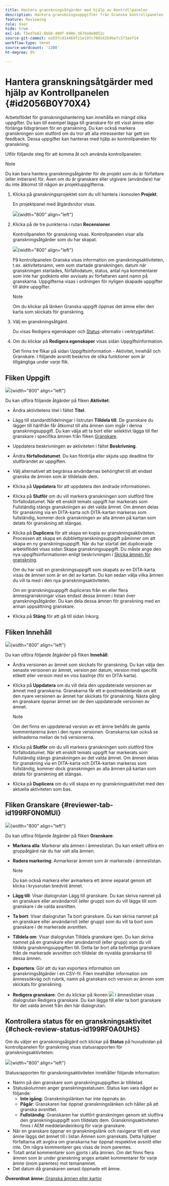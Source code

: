```yaml
---
title: Hantera granskningsåtgärder med hjälp av Kontrollpanelen
description: Hantera granskningsuppgifter från Granska kontrollpanelen i AEM Guides. Lär dig hur du utför åtgärder under uppgiften, innehållet, fliken Granskare och kontrollera status för en granskningsåtgärd.
feature: Reviewing
role: User
hide: true
exl-id: f3ed7e82-8bb8-400f-9406-367da9e0052c
source-git-commit: ea597cd14469f21e197c700542b9be7c373aef14
workflow-type: tm+mt
source-wordcount: '1300'
ht-degree: 0%

---
```


# Hantera granskningsåtgärder med hjälp av Kontrollpanelen {#id2056B0Y70X4}

Arbetsflödet för granskningshantering kan innehålla en mängd olika uppgifter. Du kan till exempel lägga till granskare för ett visst ämne eller förlänga tidsgränsen för en granskning. Du kan också markera granskningen som slutförd om du tror att alla intressenter har gett sin feedback. Dessa uppgifter kan hanteras med hjälp av kontrollpanelen för granskning.

Utför följande steg för att komma åt och använda kontrollpanelen:

>[!NOTE]
>
> Du kan bara hantera granskningsåtgärder för de projekt som du är författare \(eller initierare\) för. Även om du är granskare eller utgivare \(användare\) har du inte åtkomst till någon av projektuppgifterna.

1. Klicka på granskningsprojektet som du vill hantera i konsolen **Projekt**.

   En projektpanel med åtgärdsrutor visas.

   ![](images/review-management.png){width="800" align="left"}

1. Klicka på de tre punkterna i rutan **Recensioner**.

   Kontrollpanelen för granskning visas. Kontrollpanelen visar alla granskningsåtgärder som du har skapat.

   ![](images/review-dashboard.png){width="800" align="left"}

   På kontrollpanelen Granska visas information om granskningsaktiviteten, t.ex. aktivitetsnamn, vem som startade granskningen, datum när granskningen startades, förfallodatum, status, antal nya kommentarer som inte har godkänts eller avvisats av författaren samt namn på granskarna. Uppgifterna visas i ordningen för nyligen skapade uppgifter till äldre uppgifter.

   >[!NOTE]
   >
   > Om du klickar på länken Granska uppgift öppnas det ämne eller den karta som skickats för granskning.

1. Välj en granskningsåtgärd.

   Du visas Redigera egenskaper och [Status](#check-review-status-id199RF0A0UHS)-alternativ i verktygsfältet.

1. Om du klickar på **Redigera egenskaper** visas sidan Uppgiftsinformation.

   Det finns tre flikar på sidan Uppgiftsinformation - Aktivitet, Innehåll och Granskare. I följande avsnitt beskrivs de olika funktioner som är tillgängliga under varje flik.


## Fliken Uppgift

![](images/review-task-page.png){width="800" align="left"}

Du kan utföra följande åtgärder på fliken **Aktivitet**:

- Ändra aktivitetens titel i fältet **Titel**.
- Lägg till standardtilldelningar i listrutan **Tilldela till**. De granskare du lägger till härifrån får åtkomst till alla ämnen som ingår i denna granskningsuppgift. Du kan välja att ta bort eller selektivt lägga till fler granskare i specifika ämnen från fliken [Granskare](#reviewer-tab-id199RF0N0MUI).
- Uppdatera beskrivningen av aktiviteten i fältet **Beskrivning**.
- Ändra **förfallodatumet**. Du kan fördröja eller skjuta upp deadline för slutförandet av uppgiften.
- Välj alternativet att begränsa användarnas behörighet till att endast granska de ämnen som är tilldelade dem.
- Klicka på **Uppdatera** för att uppdatera den ändrade informationen.
- Klicka på **Slutför** om du vill markera granskningen som slutförd före förfallodatumet. När ett enskilt temats uppgift har markerats som Fullständig stängs granskningen av det valda ämnet. Om ämnen delas för granskning via en DITA-karta och DITA-kartan markeras som fullständig, kommer dock granskningen av alla ämnen på kartan som delats för granskning att stängas.
- Klicka på **Duplicera** för att skapa en kopia av granskningsaktiviteten. Processen att skapa en dubblettgranskningsuppgift påminner om att skapa en ny granskningsuppgift. När du har startat det duplicerade arbetsflödet visas sidan Skapa granskningsuppgift. Du måste ange den nya uppgiftsinformationen enligt beskrivningen i [Skicka ämnen för granskning](review-send-topics-for-review.md#).

  Om du har valt en granskningsuppgift som skapats av en DITA-karta visas de ämnen som är en del av kartan. Du kan sedan välja vilka ämnen du vill ta med i den nya granskningsaktiviteten.

  Om en granskningsuppgift dupliceras från en eller flera ämnesgranskningar visas endast dessa ämnen i listan över granskningsåtgärder. Du kan dela dessa ämnen för granskning med en annan uppsättning granskare.

- Klicka på **Stäng** för att gå till sidan Inkorg.

## Fliken Innehåll

![](images/review-content-page.png){width="800" align="left"}

Du kan utföra följande åtgärder på fliken **Innehåll**:

- Ändra versionen av ämnet som skickats för granskning. Du kan välja den senaste versionen av ämnet, version per datum, version med specifik etikett eller version med en viss baslinje \(för en DITA-karta\).

- Klicka på **Uppdatera** om du vill dela den uppdaterade versionen av ämnet med granskarna. Granskarna får ett e-postmeddelande om att den nyare versionen av ämnet har skickats för granskning. Nästa gång en granskare öppnar ämnet ser de den uppdaterade versionen av ämnet.

  >[!NOTE]
  >
  > Om det finns en uppdaterad version av ett ämne behålls de gamla kommentarerna även i den nyare versionen. Granskarna kan också se skillnaderna mellan de två versionerna.

- Klicka på **Slutför** om du vill markera granskningen som slutförd före förfallodatumet. När ett enskilt temats uppgift har markerats som Fullständig stängs granskningen av det valda ämnet. Om ämnen delas för granskning via en DITA-karta och DITA-kartan markeras som fullständig, kommer dock granskningen av alla ämnen på kartan som delats för granskning att stängas.

- Klicka på **Duplicera** om du vill skapa en ny granskningsaktivitet med den aktuella aktiviteten som bas.


## Fliken Granskare {#reviewer-tab-id199RF0N0MUI}

![](images/reviewers-tab.png){width="800" align="left"}

Du kan utföra följande åtgärder på fliken **Granskare**:

- **Markera alla**: Markerar alla ämnen i ämneslistan. Du kan enkelt utföra en gruppåtgärd när du har valt alla ämnen.
- **Radera markering**: Avmarkerar ämnen som är markerade i ämneslistan.

  >[!NOTE]
  >
  > Du kan också markera eller avmarkera ett ämne separat genom att klicka i kryssrutan bredvid ämnet.

- **Lägg till**: Visar dialogrutan Lägg till granskare. Du kan skriva namnet på en granskare eller användarroll \(eller grupp\) som du vill lägga till som granskare i de valda avsnitten.
- **Ta bort**: Visar dialogrutan Ta bort granskare. Du kan skriva namnet på en granskare eller användarroll \(eller grupp\) som du vill ta bort som granskare i de markerade avsnitten.
- **Tilldela om**: Visar dialogrutan Tilldela granskare igen. Du kan skriva namnet på en granskare eller användarroll \(eller grupp\) som du vill tilldela granskningsuppgiften till. Detta tar bort alla befintliga granskare från de markerade avsnitten och tilldelar de nyvalda granskarna till dessa ämnen.
- **Exportera**: Gör att du kan exportera information om granskningsåtgärder i en CSV-fil. Filen innehåller information om ämnessökväg och rubrik, namn på granskare och version av ämnen som skickats för granskning.
- **Redigera granskare**: Om du klickar på ikonen ![](images/edit_pencil_icon.svg) i ämneslistan visas dialogrutan Redigera granskare. Du kan lägga till eller ta bort granskare för det valda ämnet från den här dialogrutan.

## Kontrollera status för en granskningsaktivitet {#check-review-status-id199RF0A0UHS}

Om du väljer en granskningsåtgärd och klickar på **Status** på huvudsidan på kontrollpanelen för granskning visas statusrapporten för granskningsaktiviteten:

![](images/review-status-report.png){width="800" align="left"}

Statusrapporten för granskningsaktiviteten innehåller följande information:

- Namn på den granskare som granskningsuppgiften är tilldelad.
- Statuskolumnen anger granskningsstatusen. Status kan vara något av följande:
   - **Inte igång**: Granskningslänken har inte öppnats än.
   - **Pågår**: Granskaren har öppnat granskningslänken och håller på att granska avsnittet.
   - **Fullständig**: Granskaren har slutfört granskningen genom att slutföra den granskningsuppgift som tilldelats dem. Granskningsaktiviteten finns i AEM meddelandeinkorg för varje granskare.
- När en granskare öppnar en granskningslänk och navigerar till ett visst ämne läggs det ämnet till i listan Ämnen som granskats. Detta hjälper författarna att avgöra om granskarna har öppnat respektive avsnitt eller inte. Om några kommentarer ges visas de inom parentes.
- Totalt antal kommentarer som gjorts i alla ämnen. Om det finns flera ämnen som är under granskning anges antalet kommentarer för varje ämne \(inom parentes\) mot temanamnet.
- Det datum då granskaren senast öppnade ett ämne.

**Överordnat ämne:**&#x200B;[ Granska ämnen eller kartor](review.md)
